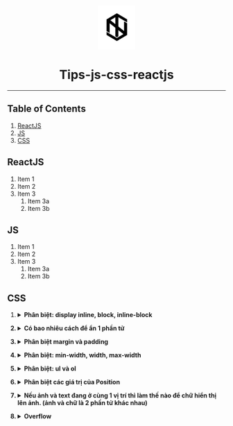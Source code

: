 <div align="center">
  <img height="100" src="img/logo1.png">
  <h1>Tips-js-css-reactjs</h1>

---

</div>

## Table of Contents

1. [ReactJS](#reactjs)
2. [JS](#js)
3. [CSS](#css)

## ReactJS

1. Item 1
2. Item 2
3. Item 3
   1. Item 3a
   2. Item 3b

## JS

1. Item 1
2. Item 2
3. Item 3
   1. Item 3a
   2. Item 3b

## CSS

1. <details><summary><b>Phân biệt: display inline, block, inline-block<b></summary>

   1. **Inline**
      1. Với kiểu này thì các item sẽ nằm trên cùng một dòng, ví dụ như `\<span>` . Nếu các items vượt quá độ dài của dòng thì item sẽ xuống dòng mới
      2. Các item có kiểu display này không thể set `width` và `height`.
      3. Các inline item sẽ chỉ có thể điều chỉnh `margin` và `padding` `left` và `right` (`top` và `bottom` thì không thể).
   2. **Block**
      1. Luôn được xuống dòng và chiếm toàn bộ `width` nếu width không được set.
   3. **Inline-block**
      1. Sẽ được sắp xếp giống với kiểu `display: inline` nghĩa là các items sẽ được xếp cùng nhau trên một dòng . Tuy nhiên các items sẽ có thuộc tính của `display: block` như là có set `width, height, margin, padding` đủ 4 hướng.

</details>

2. <details><summary><b>Có bao nhiêu cách để ẩn 1 phần tử<b></summary>

   1. `clip-path: circle(0)`
   2. `visibility: hidden`
   3. `display: none`
   4. `opacity: 0`
   5. `position: absolute; top: -9999px; left: -9999px`

</details>

3. <details><summary><b>Phân biệt margin và padding<b></summary>

   1. `Margin` là khoảng trống nằm giữa viền và phần tử tiếp theo
   2. `Padding` là khoảng trống nằm giữa nội dung và viền

</details>

4. <details><summary><b>Phân biệt: min-width, width, max-width<b></summary>

   1. `Min-width` được sử dụng để thiết lập chiều rộng nhỏ nhất cho một phần tử. Nó ngăn chặn chiều rộng của phần tử nhỏ hơn một giá trị được chỉ định.
   2. `Width` thiết lập chiều rộng cho thành phần.
   3. `Max-width` được sử dụng để thiết lập chiều rộng lớn nhất cho một phần tử. Nó ngăn chặn chiều rộng của phần tử vượt quá một giá trị được chỉ định.

</details>

5. <details><summary><b>Phân biệt: ul và ol<b></summary>

   1. Thẻ `\<ul>` tạo danh sách không có thứ tự
   2. Thẻ `\<ol>` tạo danh sách có thứ tự

</details>

6. <details><summary><b>Phân biệt các giá trị của Position<b></summary>
  
   1. **Static**
      1. Là giá trị mặc định của position
   2. **Relative**
      1. Vị trí mới của một element tương quan/ liên hệ tới vị trí mặc định của nó.
      2. Với các giá trị khác ngoài static, chúng ta có thể dễ dàng thay đổi vị trí của chúng bằng các thuộc tính helper `top | right | bottom | left | z-index`.
   3. **Absolute**
      1. Sẽ dịch chuyển vị trí của nó tương ứng với thẻ cha của nó.
      2. Một element được khai báo với thuộc tính position: absolute sẽ được loại bỏ khỏi luồng document (document flow). Vị trí mặc định của element sẽ là điểm bắt đầu (top-left) của element cha. Nếu nó không có bất cứ thẻ cha nào thì thẻ document `\<html>` sẽ là cha của nó.
   4. **Fixed**
      1. Sẽ được loại bỏ khỏi document flow
      2. Vị trí của chúng **CHỈ** tương quan với thẻ `\<html>`
      3. Chúng không bị ảnh hưởng bới scroll
   5. **Sticky**
      1. Là sự kết hợp của `position: relative` và `position: fixed`.
      2. Khi scroll đến vị trí của nó sẽ giống hệt như `fixed` và khi scroll ra khỏi nó thì nó sẽ quay lại vị trí ban đầu dưới dạng `relative`.

</details>

7. <details><summary><b>Nếu ảnh và text đang ở cùng 1 vị trí thì làm thế nào để chữ hiển thị lên ảnh. (ảnh và chữ là 2 phần tử khác nhau)<b></summary>
   1. Sử dụng thuộc tính `z-index` để set cho giá trị `z-index` của text lớn hơn giá trị `z-index` của ảnh

</details>

8. <details><summary><b>Overflow <b></summary>
  
   1. **Text-overflow**
      1. `text-overflow: clip` đoạn văn bản overflow sẽ bị ẩn đi.
      2. `text-overflow: ellipsis` phần bị ẩn đi sẽ được thay thế bằng dấu '3 chấm'
   2. **Overflow**
      1. `overflow: visible`  phần nội dung bị tràn không bị cắt đi và nội dung bị tràn ra sẽ ghi đè lên các phần tử khác.
      2. `overflow: hidden` phần nội dung bị tràn ra bị cắt đi và phần nội dung đó sẽ bị ẩn đi.
      3. `overflow: scroll` phần nội dung bị tràn ra vẫn bị cắt đi, tuy nhiên trình duyệt sẽ có thêm thanh `scroll`, mình có thể kéo xem phần nội dung bị ẩn đi. Thanh `scroll` này được thêm vào cho cả chiều dọc và chiều ngang của phần tử.
      4. `overflow: auto` cũng giống như giá trị `scroll`, tuy nhiên thanh `scroll` sẽ được thêm vào khi cần thiết.
   3. **Overflow-x**
      1. Thuộc tính cho phép điều khiển nội dung bị tràn theo chiều ngang (nghĩa là bên trái `left` và bên phải `right` của phần tử). Tương tự thuộc tính `overflow`, thuộc tính `overflow-x` cũng có giá trị như `visible, hidden, auto, scroll`.
   4. **Overflow-y**
      1. Thuộc tính cho phép điều khiển nội dung bị tràn theo chiều dọc (nghĩa là bên trên `top` và bên dưới `bottom` của phần tử). Tương tự thuộc tính `overflow`, thuộc tính `overflow-y` cũng có giá trị như `visible, hidden, auto, scroll`.

</details>
